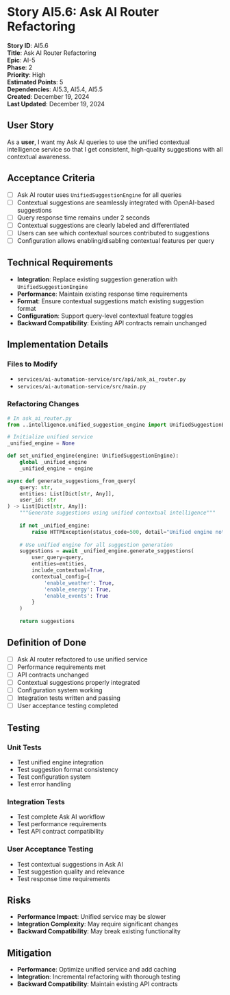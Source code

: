 # Story AI5.6: Ask AI Router Refactoring

**Story ID**: AI5.6  
**Title**: Ask AI Router Refactoring  
**Epic**: AI-5  
**Phase**: 2  
**Priority**: High  
**Estimated Points**: 5  
**Dependencies**: AI5.3, AI5.4, AI5.5  
**Created**: December 19, 2024  
**Last Updated**: December 19, 2024  

## User Story

As a **user**, I want my Ask AI queries to use the unified contextual intelligence service so that I get consistent, high-quality suggestions with all contextual awareness.

## Acceptance Criteria

- [ ] Ask AI router uses `UnifiedSuggestionEngine` for all queries
- [ ] Contextual suggestions are seamlessly integrated with OpenAI-based suggestions
- [ ] Query response time remains under 2 seconds
- [ ] Contextual suggestions are clearly labeled and differentiated
- [ ] Users can see which contextual sources contributed to suggestions
- [ ] Configuration allows enabling/disabling contextual features per query

## Technical Requirements

- **Integration**: Replace existing suggestion generation with `UnifiedSuggestionEngine`
- **Performance**: Maintain existing response time requirements
- **Format**: Ensure contextual suggestions match existing suggestion format
- **Configuration**: Support query-level contextual feature toggles
- **Backward Compatibility**: Existing API contracts remain unchanged

## Implementation Details

### Files to Modify
- `services/ai-automation-service/src/api/ask_ai_router.py`
- `services/ai-automation-service/src/main.py`

### Refactoring Changes

```python
# In ask_ai_router.py
from ..intelligence.unified_suggestion_engine import UnifiedSuggestionEngine

# Initialize unified service
_unified_engine = None

def set_unified_engine(engine: UnifiedSuggestionEngine):
    global _unified_engine
    _unified_engine = engine

async def generate_suggestions_from_query(
    query: str, 
    entities: List[Dict[str, Any]], 
    user_id: str
) -> List[Dict[str, Any]]:
    """Generate suggestions using unified contextual intelligence"""
    
    if not _unified_engine:
        raise HTTPException(status_code=500, detail="Unified engine not initialized")
    
    # Use unified engine for all suggestion generation
    suggestions = await _unified_engine.generate_suggestions(
        user_query=query,
        entities=entities,
        include_contextual=True,
        contextual_config={
            'enable_weather': True,
            'enable_energy': True,
            'enable_events': True
        }
    )
    
    return suggestions
```

## Definition of Done

- [ ] Ask AI router refactored to use unified service
- [ ] Performance requirements met
- [ ] API contracts unchanged
- [ ] Contextual suggestions properly integrated
- [ ] Configuration system working
- [ ] Integration tests written and passing
- [ ] User acceptance testing completed

## Testing

### Unit Tests
- Test unified engine integration
- Test suggestion format consistency
- Test configuration system
- Test error handling

### Integration Tests
- Test complete Ask AI workflow
- Test performance requirements
- Test API contract compatibility

### User Acceptance Testing
- Test contextual suggestions in Ask AI
- Test suggestion quality and relevance
- Test response time requirements

## Risks

- **Performance Impact**: Unified service may be slower
- **Integration Complexity**: May require significant changes
- **Backward Compatibility**: May break existing functionality

## Mitigation

- **Performance**: Optimize unified service and add caching
- **Integration**: Incremental refactoring with thorough testing
- **Backward Compatibility**: Maintain existing API contracts
